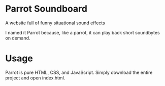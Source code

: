 Parrot Soundboard
===========

A website full of funny situational sound effects

I named it Parrot because, like a parrot, it can play back short soundbytes on demand.

Usage
===========

Parrot is pure HTML, CSS, and JavaScript. Simply download the entire project and open index.html.
